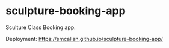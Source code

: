 # sculpture-booking-app


Sculture Class Booking app.

Deployment: https://smcallan.github.io/sculpture-booking-app/



